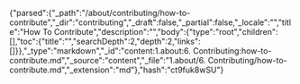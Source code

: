 {"parsed":{"_path":"/about/contributing/how-to-contribute","_dir":"contributing","_draft":false,"_partial":false,"_locale":"","title":"How To Contribute","description":"","body":{"type":"root","children":[],"toc":{"title":"","searchDepth":2,"depth":2,"links":[]}},"_type":"markdown","_id":"content:1.about:6. Contributing:how-to-contribute.md","_source":"content","_file":"1.about/6. Contributing/how-to-contribute.md","_extension":"md"},"hash":"ct9fuk8wSU"}
